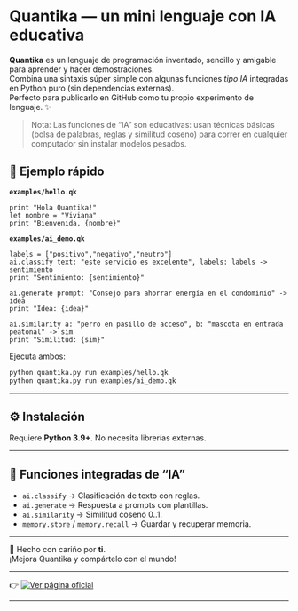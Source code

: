 # Quantika — un mini lenguaje con IA educativa

**Quantika** es un lenguaje de programación inventado, sencillo y amigable para aprender y hacer demostraciones.  
Combina una sintaxis súper simple con algunas funciones *tipo IA* integradas en Python puro (sin dependencias externas).  
Perfecto para publicarlo en GitHub como tu propio experimento de lenguaje. ✨

> Nota: Las funciones de “IA” son educativas: usan técnicas básicas (bolsa de palabras, reglas y similitud coseno) para correr en cualquier computador sin instalar modelos pesados.

## 🚀 Ejemplo rápido

**`examples/hello.qk`**
```qk
print "Hola Quantika!"
let nombre = "Viviana"
print "Bienvenida, {nombre}"
```

**`examples/ai_demo.qk`**
```qk
labels = ["positivo","negativo","neutro"]
ai.classify text: "este servicio es excelente", labels: labels -> sentimiento
print "Sentimiento: {sentimiento}"

ai.generate prompt: "Consejo para ahorrar energía en el condominio" -> idea
print "Idea: {idea}"

ai.similarity a: "perro en pasillo de acceso", b: "mascota en entrada peatonal" -> sim
print "Similitud: {sim}"
```

Ejecuta ambos:
```bash
python quantika.py run examples/hello.qk
python quantika.py run examples/ai_demo.qk
```

---

## ⚙️ Instalación

Requiere **Python 3.9+**. No necesita librerías externas.

---

## 🤖 Funciones integradas de “IA”

- `ai.classify` → Clasificación de texto con reglas.  
- `ai.generate` → Respuesta a prompts con plantillas.  
- `ai.similarity` → Similitud coseno 0..1.  
- `memory.store` / `memory.recall` → Guardar y recuperar memoria.

---

💙 Hecho con cariño por **ti**.  
¡Mejora Quantika y compártelo con el mundo!

---

👉 [![Ver página oficial](https://img.shields.io/badge/🌐_Ver%20página%20oficial-Quantika-9A4DFF?style=for-the-badge)](https://robi2025.github.io/Quantika/)

---
